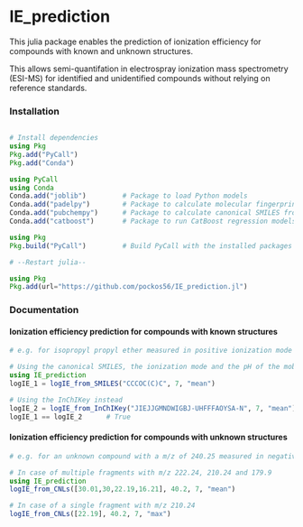 # IE_prediction

This julia package enables the prediction of ionization efficiency for compounds with known and unknown structures.

This allows semi-quantifation in electrospray ionization mass spectrometry (ESI-MS) for identified and unidentified compounds without relying on reference standards.

### Installation
```julia

# Install dependencies
using Pkg
Pkg.add("PyCall")
Pkg.add("Conda")

using PyCall
using Conda
Conda.add("joblib")         # Package to load Python models
Conda.add("padelpy")        # Package to calculate molecular fingerprints
Conda.add("pubchempy")      # Package to calculate canonical SMILES from InCHiKey
Conda.add("catboost")       # Package to run CatBoost regression models for IE IE_prediction

using Pkg
Pkg.build("PyCall")         # Build PyCall with the installed packages

# --Restart julia--

using Pkg
Pkg.add(url="https://github.com/pockos56/IE_prediction.jl")

```

### Documentation

#### Ionization efficiency prediction for compounds with known structures


```julia
# e.g. for isopropyl propyl ether measured in positive ionization mode and at pH 7

# Using the canonical SMILES, the ionization mode and the pH of the mobile phase
using IE_prediction
logIE_1 = logIE_from_SMILES("CCCOC(C)C", 7, "mean")

# Using the InChIKey instead
logIE_2 = logIE_from_InChIKey("JIEJJGMNDWIGBJ-UHFFFAOYSA-N", 7, "mean")
logIE_1 == logIE_2      # True

```

#### Ionization efficiency prediction for compounds with unknown structures

```julia
# e.g. for an unknown compound with a m/z of 240.25 measured in negative ionization mode and at pH 9

# In case of multiple fragments with m/z 222.24, 210.24 and 179.9
using IE_prediction
logIE_from_CNLs([30.01,30,22.19,16.21], 40.2, 7, "mean")

# In case of a single fragment with m/z 210.24
logIE_from_CNLs([22.19], 40.2, 7, "max")

```
